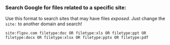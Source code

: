 
### Search Google for files related to a specific site:

Use this format to search sites that may have files *exposed*. Just change the `site:` to another domain and search!

`site:flgov.com filetype:doc OR filetype:xls OR filetype:ppt OR filetype:docx OR filetype:xlsx OR filetype:pptx OR filetype:pdf`

